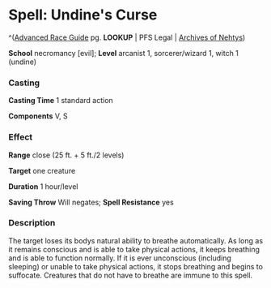 # Spell: Undine's Curse

^([Advanced Race Guide][ss-undine-s-curse] pg. **LOOKUP** | PFS Legal | [Archives of Nehtys][sn-undine-s-curse])

**School** necromancy [evil]; **Level** arcanist 1, sorcerer/wizard 1, witch 1 (undine)

### Casting

**Casting Time** 1 standard action  

**Components** V, S

### Effect

**Range** close (25 ft. + 5 ft./2 levels)  

**Target** one creature  

**Duration** 1 hour/level  

**Saving Throw** Will negates; **Spell Resistance** yes

### Description

The target loses its bodys natural ability to breathe automatically. As long as it remains conscious and is able to take physical actions, it keeps breathing and is able to function normally. If it is ever unconscious (including sleeping) or unable to take physical actions, it stops breathing and begins to suffocate. Creatures that do not have to breathe are immune to this spell.

[ss-undine-s-curse]: http://paizo.com/products/btpy8rv2
[sn-undine-s-curse]: http://www.archivesofnethys.com/SpellDisplay.aspx?ItemName=Undine%27s%20Curse